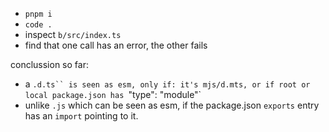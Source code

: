 - `pnpm i`
- `code .`
- inspect `b/src/index.ts`
- find that one call has an error, the other fails

conclussion so far:

- a `.d.ts`` is seen as esm, only if: it's mjs/d.mts, or if root or local package.json has `"type": "module"`
- unlike `.js` which can be seen as esm, if the package.json `exports` entry has an `import` pointing to it.
